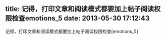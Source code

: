 title: 记得，打印文章和阅读模式都要加上帖子阅读权限检查emotions_5
date: 2013-05-30 17:12:43
---

记得，打印文章和阅读模式都要加上帖子阅读权限检查[emotions_5]